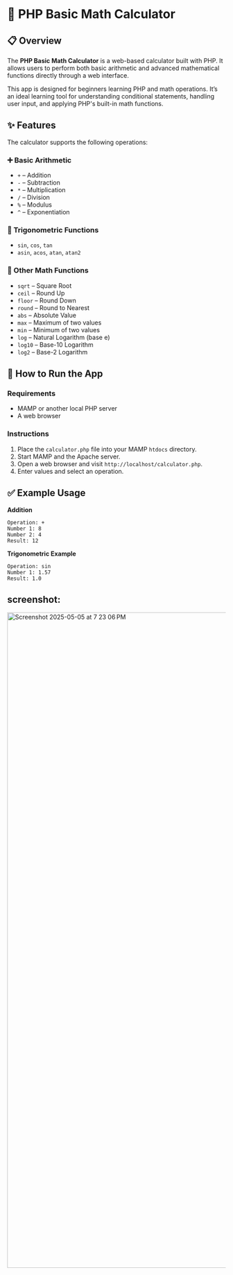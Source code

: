 # 🧮 PHP Basic Math Calculator

## 📋 Overview

The **PHP Basic Math Calculator** is a web-based calculator built with PHP. It allows users to perform both basic arithmetic and advanced mathematical functions directly through a web interface. 

This app is designed for beginners learning PHP and math operations. It’s an ideal learning tool for understanding conditional statements, handling user input, and applying PHP's built-in math functions.

## ✨ Features

The calculator supports the following operations:

### ➕ Basic Arithmetic
- `+` – Addition  
- `-` – Subtraction  
- `*` – Multiplication  
- `/` – Division  
- `%` – Modulus  
- `^` – Exponentiation  

### 📐 Trigonometric Functions
- `sin`, `cos`, `tan`
- `asin`, `acos`, `atan`, `atan2`

### 🔢 Other Math Functions
- `sqrt` – Square Root  
- `ceil` – Round Up  
- `floor` – Round Down  
- `round` – Round to Nearest  
- `abs` – Absolute Value  
- `max` – Maximum of two values  
- `min` – Minimum of two values  
- `log` – Natural Logarithm (base e)  
- `log10` – Base-10 Logarithm  
- `log2` – Base-2 Logarithm  

## 🚀 How to Run the App

### Requirements
- MAMP or another local PHP server
- A web browser

### Instructions
1. Place the `calculator.php` file into your MAMP `htdocs` directory.
2. Start MAMP and the Apache server.
3. Open a web browser and visit `http://localhost/calculator.php`.
4. Enter values and select an operation.

## ✅ Example Usage

**Addition**
```
Operation: +
Number 1: 8
Number 2: 4
Result: 12
```

**Trigonometric Example**
```
Operation: sin
Number 1: 1.57
Result: 1.0
```

## screenshot:
<img width="1512" alt="Screenshot 2025-05-05 at 7 23 06 PM" src="https://github.com/user-attachments/assets/3b078862-1407-4d25-a55c-c1b21ec83117" />


